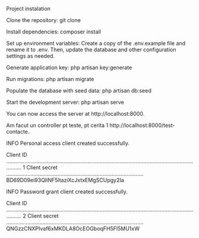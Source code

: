 Project instalation

Clone the repository:
git clone <repository-url>

Install dependencies:
composer install

Set up environment variables:
Create a copy of the .env.example file and rename it to .env. Then, update the database and other configuration settings as needed.

Generate application key:
php artisan key:generate

Run migrations:
php artisan migrate

Populate the database with seed data:
php artisan db:seed

Start the development server:
php artisan serve

You can now access the server at http://localhost:8000.

Am facut un controller pt teste, pt cerita 1 http://localhost:8000/test-contacte.

INFO  Personal access client created successfully.

Client ID ...................................................................................................................................... 1
Client secret ........................................................................................... BD69D09ei93QIlNF5ltaziXcJxtxEMgSCUpgy2Ia

INFO  Password grant client created successfully.

Client ID ...................................................................................................................................... 2
Client secret ........................................................................................... QNGzzCNXPIvaf6xMKDLA8OcEOGboqFH5Fl5MU1xW

